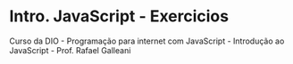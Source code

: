 # Intro. JavaScript - Exercicios
Curso da DIO - Programação para internet com JavaScript - Introdução ao JavaScript - Prof. Rafael Galleani
